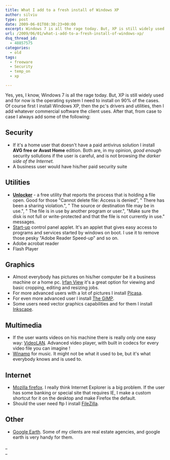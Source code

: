 ```yaml
---
title: What I add to a fresh install of Windows XP
author: silviu
type: post
date: 2009-06-01T08:30:23+00:00
excerpt: Windows 7 is all the rage today. But, XP is still widely used and for now is the operating system I need to install on 90% of the cases.
url: /2009/06/01/what-i-add-to-a-fresh-install-of-windows-xp/
dsq_thread_id:
  - 48857575
categories:
  - old
tags:
  - freeware
  - Security
  - temp_on
  - xp

---
```

Yes, yes, I know, Windows 7 is all the rage today. But, XP is still widely used and for now is the operating system I need to install on 90% of the cases.  
Of course first I install Windows XP, then the pc's drivers and utilities, then I add whatever commercial software the client uses. After that, from case to case I always add some of the following:

## Security

  * If it's a home user that doesn't have a paid antivirus solution I install **AVG free or Avast Home** edition. Both are, in my opinion, _good enough_ security sollutions if the user is careful, and is not browsing _the darker side of the Internet._
  * A business user would have his/her paid security suite

## Utilities

  * <a href="http://ccollomb.free.fr/unlocker/" target="_blank" rel="noopener"><strong>Unlocker</strong></a> - a free utility that reports the process that is holding a file open. Good for those "Cannot delete file: Access is denied", " There has been a sharing violation.", " The source or destination file may be in use.", " The file is in use by another program or user.", "Make sure the disk is not full or write-protected and that the file is not currently in use." messages.
  * <a href="http://www.mlin.net/StartupCPL.shtml" target="_blank" rel="noopener">Start-up</a> control panel applet. It's an applet that gives easy access to programs and services started by windows on boot. I use it to remove those pesky "Adobe Reader Speed-up" and so on.
  * Adobe acrobat reader
  * Flash Player

## Graphics

  * Almost everybody has pictures on his/her computer be it a business machine or a home pc. <a href="http://www.irfanview.com/" target="_blank" rel="noopener">Irfan View</a> it's a great option for viewing and basic cropping, editing and resizing jobs.
  * For more advanced users with a lot of pictures I install <a href="http://picasa.google.com/" target="_blank" rel="noopener">Picasa</a>.
  * For even more advanced user I install <a href="http://www.gimp.org/" target="_blank" rel="noopener">The GiMP</a>.
  * Some users need vector graphics capabilities and for them I install <a href="http://www.inkscape.org/" target="_blank" rel="noopener">Inkscape</a>.

## Multimedia

  * If the user wants videos on his machine there is really only one easy way: <a href="http://www.videolan.org/" target="_blank" rel="noopener">VideoLAN</a>. Advanced video player, with built in codecs for every video file you can imagine !
  * <a href="http://www.winamp.com" target="_blank" rel="noopener">Winamp</a> for music. It might not be what it used to be, but it's what everybody knows and is used to.

## Internet

  * <a href="http://www.mozilla.com/firefox/" target="_blank" rel="noopener">Mozilla firefox</a>. I really think Internet Explorer is a big problem. If the user has some banking or special site that requires IE, I make a custom shortcut for it on the desktop and make Firefox the default.
  * Should the user need ftp I install <a href="http://filezilla-project.org/" target="_blank" rel="noopener">FileZilla</a>.

## Other

  * [Google Earth][1]. Some of my clients are real estate agencies, and google earth is very handy for them.

_  
_

 [1]: http://earth.google.com/